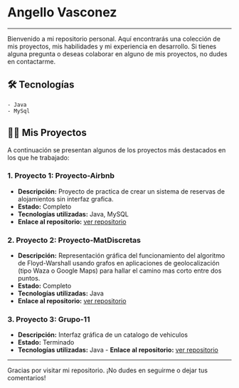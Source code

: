 # Angello Vasconez
---


Bienvenido a mi repositorio personal. Aquí encontrarás una colección de mis proyectos, mis habilidades y mi experiencia en desarrollo. Si tienes alguna pregunta o deseas colaborar en alguno de mis proyectos, no dudes en contactarme.



## 🛠️ Tecnologías
    - Java
    - MySql



## 🧑‍💻 Mis Proyectos

A continuación se presentan algunos de los proyectos más destacados en los que he trabajado:

### 1. **Proyecto 1: Proyecto-Airbnb**
   - **Descripción:** Proyecto de practica de crear un sistema de reservas de alojamientos sin interfaz grafica.
   - **Estado:** Completo
   - **Tecnologías utilizadas:** Java, MySQL
   - **Enlace al repositorio:** [ver repositorio](https://github.com/Alvasconv/Proyecto-Airbnb)    

### 2. **Proyecto 2: Proyecto-MatDiscretas**
   - **Descripción:** Representación gráfica del funcionamiento del algoritmo de Floyd-Warshall usando grafos en aplicaciones de geolocalización (tipo Waza o Google Maps) para hallar el camino mas corto entre dos puntos.
   - **Estado:** Completo
   - **Tecnologías utilizadas:** Java
   - **Enlace al repositorio:** [ver repositorio](https://github.com/Alvasconv/Proyecto-MatDiscretas/tree/main/Proyecto-MatDiscretas/src/main/java)

### 3. **Proyecto 3: Grupo-11**
   - **Descripción:** Interfaz gráfica de un catalogo de vehiculos
   - **Estado:** Terminado
   - **Tecnologías utilizadas:** Java
    - **Enlace al repositorio:** [ver repositorio](https://github.com/Alvasconv/Grupo-11)


---

Gracias por visitar mi repositorio. ¡No dudes en seguirme o dejar tus comentarios!
